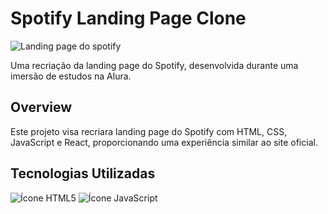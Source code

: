 # Spotify Landing Page Clone

![Landing page do spotify](https://raw.githubusercontent.com/dangosil/spotify-landing-page-imersao-alura/main/Screenshot%202024-01-28%20172118.png)

Uma recriação da landing page do Spotify, desenvolvida durante uma imersão de estudos na Alura.

## Overview

Este projeto visa recriara landing page do Spotify com HTML, CSS, JavaScript e React, proporcionando uma experiência similar ao site oficial.

## Tecnologias Utilizadas

![Ícone HTML5](https://camo.githubusercontent.com/8c95c30bbbb31090409f6f4aad5fedee18abddcf96cde0d9687c7a5eab0978dd/68747470733a2f2f696d672e736869656c64732e696f2f62616467652f2d48544d4c2d3044313131373f7374796c653d666f722d7468652d6261646765266c6f676f3d68746d6c35266c6f676f436f6c6f723d653334633236266c6162656c436f6c6f723d304431313137)
![Ícone JavaScript](https://camo.githubusercontent.com/35bfd5a6b92c474ce481a67213970f1912f11bb6151ded3a6d2f34d5c1a707e7/68747470733a2f2f696d672e736869656c64732e696f2f62616467652f2d4a6176615363726970742d3044313131373f7374796c653d666f722d7468652d6261646765266c6f676f3d6a617661736372697074266c6162656c436f6c6f723d3044313131372674657874436f6c6f723d304431313137)
